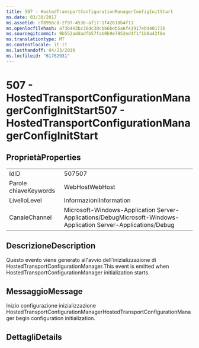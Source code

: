 ```yaml
---
title: 507 - HostedTransportConfigurationManagerConfigInitStart
ms.date: 03/30/2017
ms.assetid: cf8956cd-2f97-4536-af17-1f42618b4f11
ms.openlocfilehash: a73b443bc36dc30cb66beb5a6f41917eb9401736
ms.sourcegitcommit: 9b552addadfb57fab0b9e7852ed4f1f1b8a42f8e
ms.translationtype: MT
ms.contentlocale: it-IT
ms.lasthandoff: 04/23/2019
ms.locfileid: "61762931"
---
```

# <a name="507---hostedtransportconfigurationmanagerconfiginitstart"></a><span data-ttu-id="d5841-102">507 - HostedTransportConfigurationManagerConfigInitStart</span><span class="sxs-lookup"><span data-stu-id="d5841-102">507 - HostedTransportConfigurationManagerConfigInitStart</span></span>
## <a name="properties"></a><span data-ttu-id="d5841-103">Proprietà</span><span class="sxs-lookup"><span data-stu-id="d5841-103">Properties</span></span>  
  
|||  
|-|-|  
|<span data-ttu-id="d5841-104">Id</span><span class="sxs-lookup"><span data-stu-id="d5841-104">ID</span></span>|<span data-ttu-id="d5841-105">507</span><span class="sxs-lookup"><span data-stu-id="d5841-105">507</span></span>|  
|<span data-ttu-id="d5841-106">Parole chiave</span><span class="sxs-lookup"><span data-stu-id="d5841-106">Keywords</span></span>|<span data-ttu-id="d5841-107">WebHost</span><span class="sxs-lookup"><span data-stu-id="d5841-107">WebHost</span></span>|  
|<span data-ttu-id="d5841-108">Livello</span><span class="sxs-lookup"><span data-stu-id="d5841-108">Level</span></span>|<span data-ttu-id="d5841-109">Informazioni</span><span class="sxs-lookup"><span data-stu-id="d5841-109">Information</span></span>|  
|<span data-ttu-id="d5841-110">Canale</span><span class="sxs-lookup"><span data-stu-id="d5841-110">Channel</span></span>|<span data-ttu-id="d5841-111">Microsoft-Windows-Application Server-Applications/Debug</span><span class="sxs-lookup"><span data-stu-id="d5841-111">Microsoft-Windows-Application Server-Applications/Debug</span></span>|  
  
## <a name="description"></a><span data-ttu-id="d5841-112">Descrizione</span><span class="sxs-lookup"><span data-stu-id="d5841-112">Description</span></span>  
 <span data-ttu-id="d5841-113">Questo evento viene generato all'avvio dell'inizializzazione di HostedTransportConfigurationManager.</span><span class="sxs-lookup"><span data-stu-id="d5841-113">This event is emitted when HostedTransportConfigurationManager initialization starts.</span></span>  
  
## <a name="message"></a><span data-ttu-id="d5841-114">Messaggio</span><span class="sxs-lookup"><span data-stu-id="d5841-114">Message</span></span>  
 <span data-ttu-id="d5841-115">Inizio configurazione inizializzazione HostedTransportConfigurationManager</span><span class="sxs-lookup"><span data-stu-id="d5841-115">HostedTransportConfigurationManager begin configuration initialization.</span></span>  
  
## <a name="details"></a><span data-ttu-id="d5841-116">Dettagli</span><span class="sxs-lookup"><span data-stu-id="d5841-116">Details</span></span>
